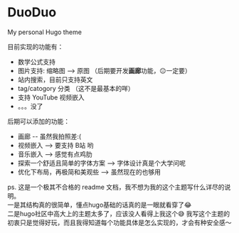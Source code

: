 # DuoDuo
My personal Hugo theme


目前实现的功能有：
- 数学公式支持
- 图片支持: 缩略图 --> 原图 （后期要开发**画廊**功能，😐一定要）
- 站内搜索，目前只支持英文
- tag/catogory 分类 （这不是最基本的咩）
- 支持 YouTube 视频嵌入
- 。。。没了
  


后期可以添加的功能：
- 画廊 -- 虽然我拍照差:(
- 视频嵌入 --> 要支持 B站 哟
- 音乐嵌入 --> 感觉有点鸡肋
- 探索一个舒适且简单的字体方案 --> 字体设计真是个大学问呢
- 优化下布局，再极简和美观些 --> 虽然现在的也够用

ps. 这是一个极其不合格的 readme 文档，我不想为我的这个主题写什么详尽的说明。      
 一是其结构真的很简单，懂点hugo基础的话真的是一眼就看穿了😂   
 二是hugo社区中高大上的主题太多了，应该没人看得上我这个😅 我写这个主题的初衷只是觉得好玩，而且我得知道每个功能具体是怎么实现的，才会有种安全感～

